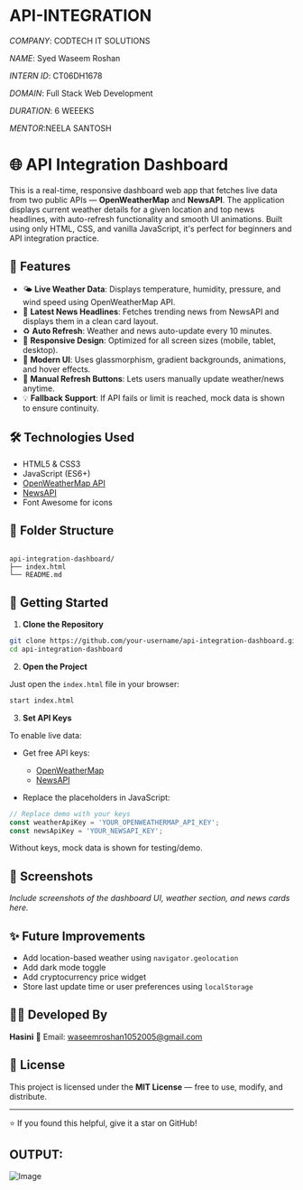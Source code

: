 # API-INTEGRATION 

*COMPANY*: CODTECH IT SOLUTIONS

*NAME*: Syed Waseem Roshan

*INTERN ID*: CT06DH1678

*DOMAIN*: Full Stack Web Development

*DURATION*: 6 WEEEKS

*MENTOR*:NEELA SANTOSH


# 🌐 API Integration Dashboard

This is a real-time, responsive dashboard web app that fetches live data from two public APIs — **OpenWeatherMap** and **NewsAPI**. The application displays current weather details for a given location and top news headlines, with auto-refresh functionality and smooth UI animations. Built using only HTML, CSS, and vanilla JavaScript, it's perfect for beginners and API integration practice.

## 🚀 Features

- 🌤️ **Live Weather Data**: Displays temperature, humidity, pressure, and wind speed using OpenWeatherMap API.
- 📰 **Latest News Headlines**: Fetches trending news from NewsAPI and displays them in a clean card layout.
- ♻️ **Auto Refresh**: Weather and news auto-update every 10 minutes.
- 📱 **Responsive Design**: Optimized for all screen sizes (mobile, tablet, desktop).
- 🧊 **Modern UI**: Uses glassmorphism, gradient backgrounds, animations, and hover effects.
- 🔁 **Manual Refresh Buttons**: Lets users manually update weather/news anytime.
- 💡 **Fallback Support**: If API fails or limit is reached, mock data is shown to ensure continuity.

## 🛠️ Technologies Used

- HTML5 & CSS3
- JavaScript (ES6+)
- [OpenWeatherMap API](https://openweathermap.org/)
- [NewsAPI](https://newsapi.org/)
- Font Awesome for icons

## 📂 Folder Structure

```

api-integration-dashboard/
├── index.html
└── README.md

````

## 🔧 Getting Started

1. **Clone the Repository**

```bash
git clone https://github.com/your-username/api-integration-dashboard.git
cd api-integration-dashboard
````

2. **Open the Project**

Just open the `index.html` file in your browser:

```bash
start index.html
```

3. **Set API Keys**

To enable live data:

* Get free API keys:

  * [OpenWeatherMap](https://openweathermap.org/api)
  * [NewsAPI](https://newsapi.org)

* Replace the placeholders in JavaScript:

```js
// Replace demo with your keys
const weatherApiKey = 'YOUR_OPENWEATHERMAP_API_KEY';
const newsApiKey = 'YOUR_NEWSAPI_KEY';
```

Without keys, mock data is shown for testing/demo.

## 📸 Screenshots

*Include screenshots of the dashboard UI, weather section, and news cards here.*

## ✨ Future Improvements

* Add location-based weather using `navigator.geolocation`
* Add dark mode toggle
* Add cryptocurrency price widget
* Store last update time or user preferences using `localStorage`

## 🙋‍♂️ Developed By

**Hasini**
📧 Email: [waseemroshan1052005@gmail.com](mailto:waseemroshan1052005@gmail.com)

## 📄 License

This project is licensed under the **MIT License** — free to use, modify, and distribute.

---

⭐ If you found this helpful, give it a star on GitHub!

## OUTPUT:
![Image](https://github.com/user-attachments/assets/0c410b01-0e40-4cbb-8d04-75779270b978)
